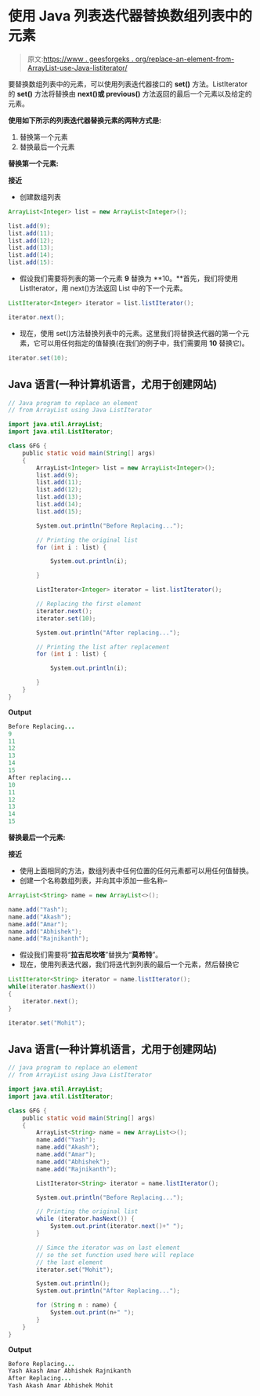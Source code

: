 # 使用 Java 列表迭代器替换数组列表中的元素

> 原文:[https://www . geesforgeks . org/replace-an-element-from-ArrayList-use-Java-listiterator/](https://www.geeksforgeeks.org/replace-an-element-from-arraylist-using-java-listiterator/)

要替换数组列表中的元素，可以使用列表迭代器接口的 **set()** 方法。ListIterator 的 **set()** 方法将替换由 **next()或 previous()** 方法返回的最后一个元素以及给定的元素。

**使用如下所示的列表迭代器替换元素的两种方式是:**

1.  替换第一个元素
2.  替换最后一个元素

**替换第一个元素:**

**接近**

*   创建数组列表

```java
ArrayList<Integer> list = new ArrayList<Integer>();

list.add(9);
list.add(11);
list.add(12);
list.add(13);
list.add(14);
list.add(15):
```

*   假设我们需要将列表的第一个元素 **9** 替换为 **10。**首先，我们将使用 ListIterator，用 next()方法返回 List 中的下一个元素。

```java
ListIterator<Integer> iterator = list.listIterator();

iterator.next();
```

*   现在，使用 set()方法替换列表中的元素。这里我们将替换迭代器的第一个元素，它可以用任何指定的值替换(在我们的例子中，我们需要用 **10** 替换它)。

```java
iterator.set(10);
```

## Java 语言(一种计算机语言，尤用于创建网站)

```java
// Java program to replace an element
// from ArrayList using Java ListIterator

import java.util.ArrayList;
import java.util.ListIterator;

class GFG {
    public static void main(String[] args)
    {
        ArrayList<Integer> list = new ArrayList<Integer>();
        list.add(9);
        list.add(11);
        list.add(12);
        list.add(13);
        list.add(14);
        list.add(15);

        System.out.println("Before Replacing...");

        // Printing the original list
        for (int i : list) {

            System.out.println(i);

        }

        ListIterator<Integer> iterator = list.listIterator();

        // Replacing the first element
        iterator.next();
        iterator.set(10);

        System.out.println("After replacing...");

        // Printing the list after replacement
        for (int i : list) {

            System.out.println(i);

        }
    }
}
```

**Output**

```java
Before Replacing...
9
11
12
13
14
15
After replacing...
10
11
12
13
14
15
```

**替换最后一个元素:**

**接近**

*   使用上面相同的方法，数组列表中任何位置的任何元素都可以用任何值替换。
*   创建一个名称数组列表，并向其中添加一些名称–

```java
ArrayList<String> name = new ArrayList<>();

name.add("Yash");
name.add("Akash");
name.add("Amar");
name.add("Abhishek");
name.add("Rajnikanth");
```

*   假设我们需要将“**拉吉尼坎塔**”替换为“**莫希特**”。
*   现在，使用列表迭代器，我们将迭代到列表的最后一个元素，然后替换它

```java
ListIterator<String> iterator = name.listIterator();
while(iterator.hasNext())
{
    iterator.next();    
}

iterator.set("Mohit");
```

## Java 语言(一种计算机语言，尤用于创建网站)

```java
// java program to replace an element
// from ArrayList using Java ListIterator

import java.util.ArrayList;
import java.util.ListIterator;

class GFG {
    public static void main(String[] args)
    {
        ArrayList<String> name = new ArrayList<>();
        name.add("Yash");
        name.add("Akash");
        name.add("Amar");
        name.add("Abhishek");
        name.add("Rajnikanth");

        ListIterator<String> iterator = name.listIterator();

        System.out.println("Before Replacing...");

        // Printing the original list
        while (iterator.hasNext()) {
            System.out.print(iterator.next()+" ");
        }

        // Simce the iterator was on last element
        // so the set function used here will replace
        // the last element
        iterator.set("Mohit");

        System.out.println();
        System.out.println("After Replacing...");

        for (String n : name) {
            System.out.print(n+" ");
        }
    }
}
```

**Output**

```java
Before Replacing...
Yash Akash Amar Abhishek Rajnikanth 
After Replacing...
Yash Akash Amar Abhishek Mohit
```